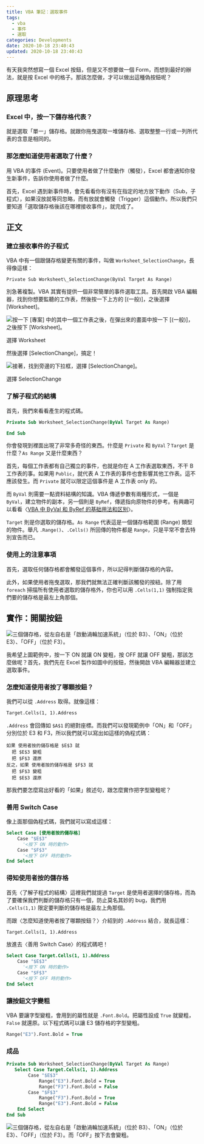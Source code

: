 ```yaml
---
title: VBA 筆記：選取事件
tags:
  - vba
  - 事件
  - 選取
categories: Developments
date: 2020-10-18 23:40:43
updated: 2020-10-18 23:40:43
---
```


有天我突然想寫一個 Excel 按鈕，但是又不想要做一個 Form，而想到最好的辦法，就是按 Excel 中的格子。那該怎麼做，才可以做出這種偽按鈕呢？

<!-- more -->

## 原理思考

### Excel 中，按一下儲存格代表？

就是選取「單一」儲存格。就跟你拖曳選取一堆儲存格、選取整整一行或一列所代表的含意是相同的。

### 那怎麼知道使用者選取了什麼？

用 VBA 的事件 (Event)。只要使用者做了什麼動作（觸發），Excel 都會通知你發生新事件，告訴你使用者做了什麼。

首先，Excel 遇到新事件時，會先看看你有沒有在指定的地方放下動作（Sub，子程式），如果沒放就等同忽略，而有放就會觸發（Trigger）這個動作。所以我們只要知道「選取儲存格後該在哪裡接收事件」，就完成了。

## 正文

### 建立接收事件的子程式

VBA 中有一個跟儲存格變更有關的事件，叫做 `Worksheet_SelectionChange`，長得像這樣：

`Private Sub Worksheet\_SelectionChange(ByVal Target As Range)`

別急著複製。VBA 其實有提供一個非常簡單的事件選取工具。首先開啟 VBA 編輯器，找到你想要監聽的工作表，然後按一下上方的 \[(一般)\]，之後選擇 \[Worksheet\]。

![按一下 [專案] 中的其中一個工作表之後，在彈出來的畫面中按一下 [(一般)]，之後按下 [Worksheet]。](image-5.webp)

選擇 Worksheet

然後選擇 \[SelectionChange\]，搞定！

![接著，找到旁邊的下拉框，選擇 [SelectionChange]。](image-6.webp)

選擇 SelectionChange

### 了解子程式的結構

首先，我們來看看產生的程式碼。

```vb
Private Sub Worksheet_SelectionChange(ByVal Target As Range)

End Sub
```

你會發現到裡面出現了非常多奇怪的東西。什麼是 `Private` 和 `ByVal`？`Target` 是什麼？`As Range` 又是什麼東西？

首先，每個工作表都有自己獨立的事件，也就是你在 A 工作表選取東西，不干 B 工作表的事。如果用 `Public`，就代表 A 工作表的事件也會影響其他工作表。這不應該發生。而 `Private` 就可以限定這個事件是 A 工作表 only 的。

而 `ByVal` 則需要一點資料結構的知識。VBA 傳遞參數有兩種形式，一個是 `ByVal`，建立物件的副本，另一個則是 `ByRef`，傳遞指向原物件的參考。有興趣可以看看〈[VBA 中 ByVal 和 ByRef 的基础用法和区别](https://www.lanrenexcel.com/vba-byval-byref-basic/)〉。

`Target` 則是你選取的儲存格。`As Range` 代表這是一個儲存格範圍 (Range) 類型的物件。舉凡 `.Range()`、`.Cells()` 所回傳的物件都是 `Range`，只是平常不會去特別宣告而已。

### 使用上的注意事項

首先，選取任何儲存格都會觸發這個事件，所以記得判斷儲存格的內容。

此外，如果使用者拖曳選取，那我們就無法正確判斷該觸發的按紐。除了用 `foreach` 掃描所有使用者選取的儲存格外，你也可以用 `.Cells(1,1)` 強制指定我們要的儲存格是最左上角那個。

## 實作：開關按鈕

![三個儲存格，從左自右是「啟動渦輪加速系統」（位於 B3）、「ON」（位於 E3）、「OFF」（位於 F3）。](image-9.webp)

我希望上圖範例中，按一下 ON 就讓 ON 變粗，按 OFF 就讓 OFF 變粗，那該怎麼做呢？首先，我們先在 Excel 製作如圖中的按鈕，然後開啟 VBA 編輯器並建立選取事件。

### 怎麼知道使用者按了哪顆按鈕？

我們可以從 `.Address` 取得。就像這樣：

```vb
Target.Cells(1, 1).Address
```

`.Address` 會回傳如 `$A$1` 的絕對座標。而我們可以發現範例中「ON」和「OFF」分別位於 E3 和 F3，所以我們就可以寫出如這樣的偽程式碼：

```plain
如果 使用者按的儲存格是 $E$3 就
  把 $E$3 變粗
  把 $F$3 還原
反之，如果 使用者按的儲存格是 $F$3 就
  把 $F$3 變粗
  把 $E$3 還原
```

那我們要怎麼寫出好看的「如果」敘述句，跟怎麼實作把字型變粗呢？

### 善用 Switch Case

像上面那個偽程式碼，我們就可以寫成這樣：

```vb
Select Case [使用者按的儲存格]
    Case "$E$3"
      '<按下 ON 時的動作>
    Case "$F$3"
      '<按下 OFF 時的動作>
End Select
```

### 得知使用者按的儲存格

首先〈了解子程式的結構〉這裡我們就提過 `Target` 是使用者選擇的儲存格，而為了要確保我們判斷的儲存格只有一個，防止莫名其妙的 bug，我們用 `.Cells(1,1)` 限定要判斷的儲存格是最左上角那個。

而跟〈怎麼知道使用者按了哪顆按鈕？〉介紹到的 `.Address` 結合，就長這樣：

```vb
Target.Cells(1, 1).Address
```

放進去〈善用 Switch Case〉的程式碼吧！

```vb
Select Case Target.Cells(1, 1).Address
    Case "$E$3"
      '<按下 ON 時的動作>
    Case "$F$3"
      '<按下 OFF 時的動作>
End Select
```

### 讓按鈕文字變粗

VBA 要讓字型變粗，會用到的屬性就是 `.Font.Bold`。把屬性設成 `True` 就變粗，`False` 就還原。以下程式碼可以讓 E3 儲存格的字型變粗。

```vb
Range("E3").Font.Bold = True
```

### 成品

```vb
Private Sub Worksheet_SelectionChange(ByVal Target As Range)
   Select Case Target.Cells(1, 1).Address
        Case "$E$3"
            Range("E3").Font.Bold = True
            Range("F3").Font.Bold = False
        Case "$F$3"
            Range("F3").Font.Bold = True
            Range("E3").Font.Bold = False
    End Select
End Sub
```

![三個儲存格，從左自右是「啟動渦輪加速系統」（位於 B3）、「ON」（位於 E3）、「OFF」（位於 F3）。而「OFF」按下去會變粗。](image-10.webp)
